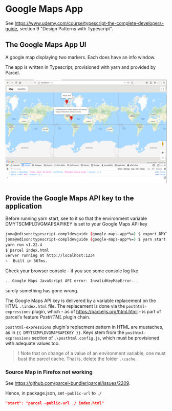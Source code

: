 # Google Maps App

See https://www.udemy.com/course/typescript-the-complete-developers-guide, section 9 "Design Patterns with Typescript".

## The Google Maps App UI

A google map displaying two markers. Each does have an info window.

The app is written in Typescript, provisioned with yarn and provided by Parcel.

<img src="./docs/DMYTSCMPLDV_Section9_GUI.png" alt="The Google Maps App UI"
	title="The Google Maps App UI" width="700" height="auto" />

## Provide the Google Maps API key to the application

Before running yarn start, see to it so that the environment variable DMYTSCMPLDVGMAPSAPIKEY is set to your Google Maps API key

```bash
joma@edison:typescript-compldevguide (google-maps-app*%=) $ export DMYTSCMPLDVGMAPSAPIKEY=YourGoogleMapsAPIKey
joma@edison:typescript-compldevguide (google-maps-app*%=) $ yarn start
yarn run v1.22.4
$ parcel index.html
Server running at http://localhost:1234
✨  Built in 567ms.
```

Check your browser console - if you see some console log like

```js
...Google Maps JavaScript API error: InvalidKeyMapError...
```

surely something has gone wrong.

The Google Maps API key is delivered by a variable replacement on the HTML `.\index.html` file. The replacement is done via the `posthtml-expressions` plugin, which - as of https://parceljs.org/html.html - is part of parcel's feature _PostHTML_ plugin chain.

`posthtml-expressions` plugin's replacment pattern in HTML are mustaches, as in `{{ DMYTSCMPLDVGMAPSAPIKEY }}`. Keys stem from the `posthtml-expressions` section of `.\posthtml.config.js`, which must be provisioned with adequate values too.

> ! Note that on change of a value of an environment variable, one must bust the parcel cache. That is, delete the folder `.\cache`.

### Source Map in Firefox not working

See https://github.com/parcel-bundler/parcel/issues/2209.

Hence, in package.json, set `—public-url` to `./`

```json
"start": "parcel —public-url ./ index.html"
```
